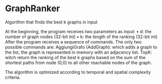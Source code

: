 # GraphRanker
Algorithm that finds the best k graphs in input

At the beginning, the program receives two parameters as input:
• d: the number of graph nodes (32-bit int)
• k: the length of the ranking (32-bit int)
After the program receives a sequence of commands.
The only two possible commands are:
AggiungiGrafo (AddGraph): which adds a graph to the list, the graph is represented in memory with an adjacency list.
TopK: witch return the ranking of the best k graphs based on the sum of the shortest paths from node (0,0) to all other reachable nodes of the graph.

The algorithm is optimized according to temporal and spatial complexity criteria.
